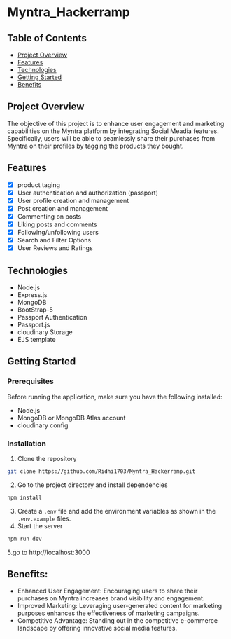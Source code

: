 # Myntra_Hackerramp

## Table of Contents

- [Project Overview](#project-overview)
- [Features](#features)
- [Technologies](#technologies)
- [Getting Started](#getting-started)
- [Benefits](#Benefits)

## Project Overview

The objective of this project is to enhance user engagement and marketing capabilities on the Myntra platform by integrating Social Meadia features. Specifically, users will be able to seamlessly share their purchases from Myntra on their profiles by tagging the products they bought.

## Features

- [x] product taging
- [x] User authentication and authorization (passport)
- [x] User profile creation and management
- [x] Post creation and management
- [x] Commenting on posts
- [x] Liking posts and comments
- [x] Following/unfollowing users
- [x] Search and Filter Options
- [x] User Reviews and Ratings

## Technologies

- Node.js
- Express.js
- MongoDB
- BootStrap-5
- Passport Authentication
- Passport.js
- cloudinary Storage
- EJS template

## Getting Started

### Prerequisites

Before running the application, make sure you have the following installed:

- Node.js
- MongoDB or MongoDB Atlas account
- cloudinary config

### Installation

1. Clone the repository

```bash
git clone https://github.com/Ridhi1703/Myntra_Hackerramp.git
```
2. Go to the project directory and install dependencies 

```bash
npm install
```

3. Create a `.env` file  and add the environment variables as shown in the `.env.example` files.
4. Start the server

```bash
npm run dev
```

5.go to http://localhost:3000 


## Benefits:

- Enhanced User Engagement: Encouraging users to share their purchases on Myntra  increases brand visibility and engagement.
- Improved Marketing: Leveraging user-generated content for marketing purposes enhances the effectiveness of marketing campaigns.
- Competitive Advantage: Standing out in the competitive e-commerce landscape by offering innovative social media features.
